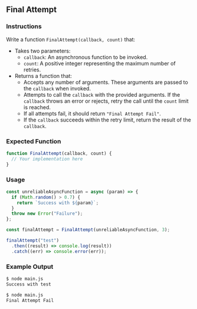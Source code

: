 ## Final Attempt

### Instructions

Write a function `FinalAttempt(callback, count)` that:

- Takes two parameters:
  - `callback`: An asynchronous function to be invoked.
  - `count`: A positive integer representing the maximum number of retries.
- Returns a function that:
  - Accepts any number of arguments. These arguments are passed to the `callback` when invoked.
  - Attempts to call the `callback` with the provided arguments. If the `callback` throws an error or rejects, retry the call until the `count` limit is reached.
  - If all attempts fail, it should return `"Final Attempt Fail"`.
  - If the `callback` succeeds within the retry limit, return the result of the `callback`.

### Expected Function

```js
function FinalAttempt(callback, count) {
  // Your implementation here
}
```

### Usage

```js
const unreliableAsyncFunction = async (param) => {
  if (Math.random() > 0.7) {
    return `Success with ${param}`;
  }
  throw new Error("Failure");
};

const finalAttempt = FinalAttempt(unreliableAsyncFunction, 3);

finalAttempt("test")
  .then((result) => console.log(result))
  .catch((err) => console.error(err));
```

### Example Output

```sh
$ node main.js
Success with test

$ node main.js
Final Attempt Fail
```